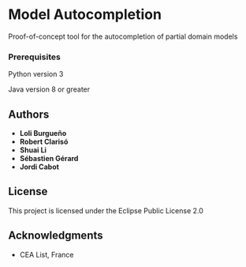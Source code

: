 # Model Autocompletion

Proof-of-concept tool for the autocompletion of partial domain models

### Prerequisites

Python version 3

Java version 8 or greater

## Authors

* **Loli Burgueño**
* **Robert Clarisó**
* **Shuai Li**
* **Sébastien Gérard**
* **Jordi Cabot**

## License

This project is licensed under the Eclipse Public License 2.0

## Acknowledgments

* CEA List, France

